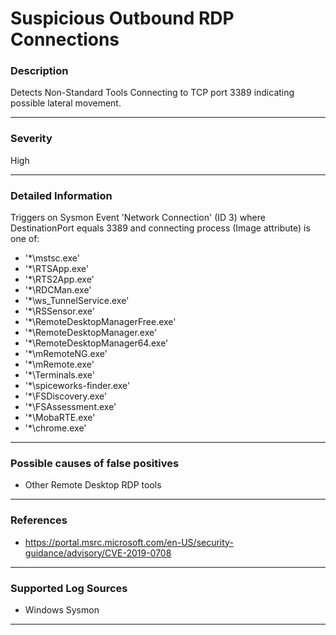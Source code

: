 # Suspicious Outbound RDP Connections 
### Description

Detects Non-Standard Tools Connecting to TCP port 3389 indicating possible lateral movement.

-------------------
### Severity

High

-------------------

### Detailed Information

Triggers on Sysmon Event 'Network Connection' (ID 3) where DestinationPort equals 3389 and connecting process (Image attribute) is one of:
  - '*\mstsc.exe'
  - '*\RTSApp.exe'
  - '*\RTS2App.exe'
  - '*\RDCMan.exe'
  - '*\ws_TunnelService.exe'
  - '*\RSSensor.exe'
  - '*\RemoteDesktopManagerFree.exe'
  - '*\RemoteDesktopManager.exe'
  - '*\RemoteDesktopManager64.exe'
  - '*\mRemoteNG.exe'
  - '*\mRemote.exe'
  - '*\Terminals.exe'
  - '*\spiceworks-finder.exe'
  - '*\FSDiscovery.exe'
  - '*\FSAssessment.exe'
  - '*\MobaRTE.exe'
  - '*\chrome.exe'
-------------------

### Possible causes of false positives

- Other Remote Desktop RDP tools

-------------------
### References

- https://portal.msrc.microsoft.com/en-US/security-guidance/advisory/CVE-2019-0708

-------------------
### Supported Log Sources

- Windows Sysmon

-------------------
